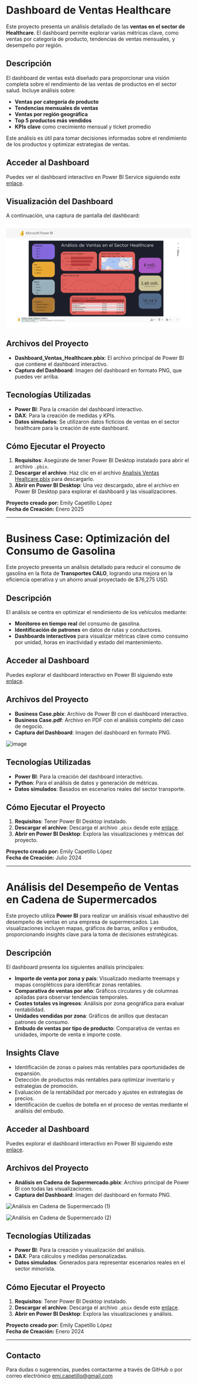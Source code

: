 # Dashboard de Ventas Healthcare

Este proyecto presenta un análisis detallado de las **ventas en el sector de Healthcare**. El dashboard permite explorar varias métricas clave, como ventas por categoría de producto, tendencias de ventas mensuales, y desempeño por región.

## Descripción

El dashboard de ventas está diseñado para proporcionar una visión completa sobre el rendimiento de las ventas de productos en el sector salud. Incluye análisis sobre:

- **Ventas por categoría de producto**
- **Tendencias mensuales de ventas**
- **Ventas por región geográfica**
- **Top 5 productos más vendidos**
- **KPIs clave** como crecimiento mensual y ticket promedio

Este análisis es útil para tomar decisiones informadas sobre el rendimiento de los productos y optimizar estrategias de ventas.

## Acceder al Dashboard

Puedes ver el dashboard interactivo en Power BI Service siguiendo este [enlace](https://app.powerbi.com/groups/me/reports/86a86ea2-b9bc-488e-a97c-592287bc5708/e5bc2d7e9130b9f66006?experience=power-bi).

## Visualización del Dashboard

A continuación, una captura de pantalla del dashboard:

![Dashboard de Ventas Healthcare](Dashboard_Healtcare.png)

## Archivos del Proyecto

- **Dashboard_Ventas_Healthcare.pbix**: El archivo principal de Power BI que contiene el dashboard interactivo.
- **Captura del Dashboard**: Imagen del dashboard en formato PNG, que puedes ver arriba.

## Tecnologías Utilizadas

- **Power BI**: Para la creación del dashboard interactivo.
- **DAX**: Para la creación de medidas y KPIs.
- **Datos simulados**: Se utilizaron datos ficticios de ventas en el sector healthcare para la creación de este dashboard.

## Cómo Ejecutar el Proyecto

1. **Requisitos**: Asegúrate de tener Power BI Desktop instalado para abrir el archivo `.pbix`.
2. **Descargar el archivo**: Haz clic en el archivo [Analisis Ventas Healtcare.pbix](https://github.com/e-capetillo/Portafolio/blob/c0a84b85175ea48702c92880fff8e51defbc7d55/Analisis%20Ventas%20Healtcare.pbix) para descargarlo.
3. **Abrir en Power BI Desktop**: Una vez descargado, abre el archivo en Power BI Desktop para explorar el dashboard y las visualizaciones.

**Proyecto creado por:** Emily Capetillo López  
**Fecha de Creación:** Enero 2025  

---

# Business Case: Optimización del Consumo de Gasolina  

Este proyecto presenta un análisis detallado para reducir el consumo de gasolina en la flota de **Transportes CALO**, logrando una mejora en la eficiencia operativa y un ahorro anual proyectado de $76,275 USD.  

## Descripción  

El análisis se centra en optimizar el rendimiento de los vehículos mediante:  
- **Monitoreo en tiempo real** del consumo de gasolina.  
- **Identificación de patrones** en datos de rutas y conductores.  
- **Dashboards interactivos** para visualizar métricas clave como consumo por unidad, horas en inactividad y estado del mantenimiento.  

## Acceder al Dashboard  

Puedes explorar el dashboard interactivo en Power BI siguiendo este [enlace]([https://app.powerbi.com](https://app.powerbi.com/groups/me/reports/14262033-6776-4e6c-8d5f-30dae35fdaeb/3f97fcfffad6a2be1cc0?experience=power-bi)).  

## Archivos del Proyecto  

- **Business Case.pbix**: Archivo de Power BI con el dashboard interactivo.
- **Business Case.pdf**: Archivo en PDF con el análisis completo del caso de negocio.
- **Captura del Dashboard**: Imagen del dashboard en formato PNG.

![image](https://github.com/user-attachments/assets/1d927870-58e5-40cd-943c-68c3cf57ea68)


## Tecnologías Utilizadas  

- **Power BI**: Para la creación del dashboard interactivo.  
- **Python**: Para el análisis de datos y generación de métricas.  
- **Datos simulados**: Basados en escenarios reales del sector transporte.  

## Cómo Ejecutar el Proyecto  

1. **Requisitos**: Tener Power BI Desktop instalado.  
2. **Descargar el archivo**: Descarga el archivo `.pbix` desde este [enlace](https://github.com/e-capetillo/Portafolio/blob/POWERBI/Business%20Case.pbix).  
3. **Abrir en Power BI Desktop**: Explora las visualizaciones y métricas del proyecto.  

**Proyecto creado por:** Emily Capetillo López  
**Fecha de Creación:** Julio 2024  

---

# Análisis del Desempeño de Ventas en Cadena de Supermercados  

Este proyecto utiliza **Power BI** para realizar un análisis visual exhaustivo del desempeño de ventas en una empresa de supermercados. Las visualizaciones incluyen mapas, gráficos de barras, anillos y embudos, proporcionando insights clave para la toma de decisiones estratégicas.  

## Descripción  

El dashboard presenta los siguientes análisis principales:  
- **Importe de venta por zona y país**: Visualizado mediante treemaps y mapas coropléticos para identificar zonas rentables.  
- **Comparativa de ventas por año**: Gráficos circulares y de columnas apiladas para observar tendencias temporales.  
- **Costes totales vs ingresos**: Análisis por zona geográfica para evaluar rentabilidad.  
- **Unidades vendidas por zona**: Gráficos de anillos que destacan patrones de consumo.  
- **Embudo de ventas por tipo de producto**: Comparativa de ventas en unidades, importe de venta e importe coste.  

## Insights Clave  

- Identificación de zonas o países más rentables para oportunidades de expansión.  
- Detección de productos más rentables para optimizar inventario y estrategias de promoción.  
- Evaluación de la rentabilidad por mercado y ajustes en estrategias de precios.  
- Identificación de cuellos de botella en el proceso de ventas mediante el análisis del embudo.

## Acceder al Dashboard  

Puedes explorar el dashboard interactivo en Power BI siguiendo este [enlace]([https://app.powerbi.com/groups/me/reports/b3b10322-e091-4a42-831b-d027200f43ba/ReportSection?experience=power-bi).  

## Archivos del Proyecto  

- **Análisis en Cadena de Supermercado.pbix**: Archivo principal de Power BI con todas las visualizaciones.  
- **Captura del Dashboard**: Imagen del dashboard en formato PNG.

![Análisis en Cadena de Supermercado (1)](https://github.com/user-attachments/assets/081aae1c-263a-4dfd-97e2-3b95086f1653)

![Análisis en Cadena de Supermercado (2)](https://github.com/user-attachments/assets/8c192c4f-9282-4971-9f23-a44bbb717a77)

## Tecnologías Utilizadas  

- **Power BI**: Para la creación y visualización del análisis.  
- **DAX**: Para cálculos y medidas personalizadas.  
- **Datos simulados**: Generados para representar escenarios reales en el sector minorista.  

## Cómo Ejecutar el Proyecto  

1. **Requisitos**: Tener Power BI Desktop instalado.  
2. **Descargar el archivo**: Descarga el archivo `.pbix` desde este [enlace](https://github.com/e-capetillo/Portafolio/blob/POWERBI/An%C3%A1lisis%20en%20Cadena%20de%20Supermercado.pbix).  
3. **Abrir en Power BI Desktop**: Explora las visualizaciones y análisis.

**Proyecto creado por:** Emily Capetillo López  
**Fecha de Creación:** Enero 2024 

---

## Contacto  

Para dudas o sugerencias, puedes contactarme a través de GitHub o por correo electrónico [emi.capetillo@gmail.com](mailto:emi.capetillo@gmail.com)


